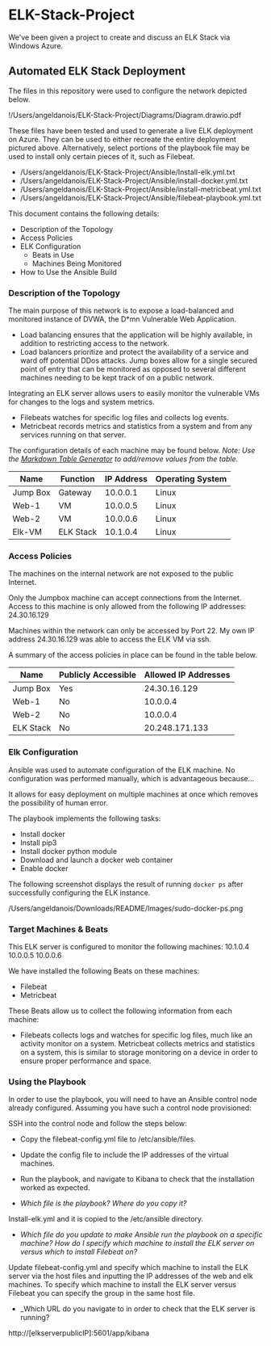 # ELK-Stack-Project
We've been given a project to create and discuss an ELK Stack via Windows Azure.
## Automated ELK Stack Deployment

The files in this repository were used to configure the network depicted below.

!/Users/angeldanois/ELK-Stack-Project/Diagrams/Diagram.drawio.pdf

These files have been tested and used to generate a live ELK deployment on Azure. They can be used to either recreate the entire deployment pictured above. Alternatively, select portions of the playbook file may be used to install only certain pieces of it, such as Filebeat.

  - /Users/angeldanois/ELK-Stack-Project/Ansible/Install-elk.yml.txt
  - /Users/angeldanois/ELK-Stack-Project/Ansible/install-docker.yml.txt
  - /Users/angeldanois/ELK-Stack-Project/Ansible/install-metricbeat.yml.txt
  - /Users/angeldanois/ELK-Stack-Project/Ansible/filebeat-playbook.yml.txt

This document contains the following details:
- Description of the Topology
- Access Policies
- ELK Configuration
  - Beats in Use
  - Machines Being Monitored
- How to Use the Ansible Build


### Description of the Topology

The main purpose of this network is to expose a load-balanced and monitored instance of DVWA, the D*mn Vulnerable Web Application.

- Load balancing ensures that the application will be highly available, in addition to restricting access to the network.
- Load balancers prioritize and protect the availability of a service and ward off potential DDos attacks. Jump boxes allow for a single secured point of entry that can be monitored as opposed to several different machines needing to be kept track of on a public network. 

Integrating an ELK server allows users to easily monitor the vulnerable VMs for changes to the logs and system metrics.
- Filebeats watches for specific log files and collects log events.
- Metricbeat records metrics and statistics from a system and from any services running on that server.

The configuration details of each machine may be found below.
_Note: Use the [Markdown Table Generator](http://www.tablesgenerator.com/markdown_tables) to add/remove values from the table_.

| Name     | Function | IP Address | Operating System |
|----------|----------|------------|------------------|
| Jump Box | Gateway  |  10.0.0.1  | Linux            |
| Web-1    | VM       |  10.0.0.5  | Linux            |
| Web-2    | VM       |  10.0.0.6  | Linux            |
| Elk-VM   | ELK Stack|  10.1.0.4  | Linux            |

### Access Policies

The machines on the internal network are not exposed to the public Internet. 

Only the Jumpbox machine can accept connections from the Internet. Access to this machine is only allowed from the following IP addresses:
 24.30.16.129

Machines within the network can only be accessed by Port 22.
My own IP address 24.30.16.129 was able to access the ELK VM via ssh.

A summary of the access policies in place can be found in the table below.

| Name     | Publicly Accessible | Allowed IP Addresses |
|----------|---------------------|----------------------|
| Jump Box |   Yes               | 24.30.16.129         |
|  Web-1   |   No                |   10.0.0.4           |
|  Web-2   |   No                |   10.0.0.4           |
| ELK Stack|   No                | 20.248.171.133       |

### Elk Configuration

Ansible was used to automate configuration of the ELK machine. No configuration was performed manually, which is advantageous because...

It allows for easy deployment on multiple machines at once which removes the possibility of human error.

The playbook implements the following tasks:
- Install docker
- Install pip3
- Install docker python module
- Download and launch a docker web container
- Enable docker

The following screenshot displays the result of running `docker ps` after successfully configuring the ELK instance.

/Users/angeldanois/Downloads/README/Images/sudo-docker-ps.png

### Target Machines & Beats
This ELK server is configured to monitor the following machines:
10.1.0.4
10.0.0.5
10.0.0.6

We have installed the following Beats on these machines:
- Filebeat
- Metricbeat

These Beats allow us to collect the following information from each machine:
- Filebeats collects logs and watches for specific log files, much like an activity monitor on a system. Metricbeat collects metrics and statistics on a system, this is similar to storage monitoring on a device in order to ensure proper performance and space.

### Using the Playbook
In order to use the playbook, you will need to have an Ansible control node already configured. Assuming you have such a control node provisioned: 

SSH into the control node and follow the steps below:
- Copy the filebeat-config.yml file to /etc/ansible/files.
- Update the config file to include the IP addresses of the virtual machines.
- Run the playbook, and navigate to Kibana to check that the installation worked as expected.

- _Which file is the playbook? Where do you copy it?_

Install-elk.yml and it is copied to the /etc/ansible directory.

- _Which file do you update to make Ansible run the playbook on a specific machine? How do I specify which machine to install the ELK server on versus which to install Filebeat on?_

Update filebeat-config.yml and specify which machine to install the ELK server via the host files and inputting the IP addresses of the web and elk machines. To specify which machine to install the ELK server versus Filebeat you can specify the group in the same host file.

- _Which URL do you navigate to in order to check that the ELK server is running?

http://[elkserverpublicIP]:5601/app/kibana
